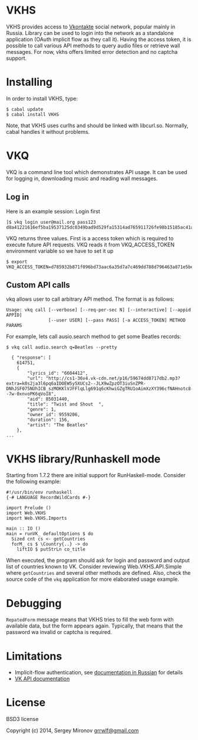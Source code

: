 VKHS
====

VKHS provides access to [Vkontakte][1] social network, popular mainly in Russia.
Library can be used to login into the network as a standalone application (OAuth
implicit flow as they call it). Having the access token, it is possible to call
various API methods to query audio files or retrieve wall messages. For now,
vkhs offers limited error detection and no captcha support.

Installing
==========

In order to install VKHS, type:

    $ cabal update
    $ cabal install VKHS

Note, that VKHS uses curlhs and should be linked with libcurl.so. Normally,
cabal handles it without problems.

VKQ
===

VKQ is a command line tool which demonstrates API usage. It can be used for
logging in, downloading music and reading wall messages.


Log in
------

Here is an example session: Login first

    ]$ vkq login user@mail.org pass123
    d8a41221616ef5ba19537125dc0349bad9d529fa15314ad765911726fe98b15185ac41a7ca2c62f3bf4b9

VKQ returns three values. First is a access token which is required to execute
future API requests. VKQ reads it from VKQ\_ACCESS\_TOKEN environment variable so
we have to set it up

    $ export VKQ_ACCESS_TOKEN=d785932b871f096bd73aac6a35d7a7c469dd788d796463a871e5beb5c61bc6c96788ec2

Custom API calls
----------------

vkq allows user to call arbitrary API method. The format is as follows:

    Usage: vkq call [--verbose] [--req-per-sec N] [--interactive] [--appid APPID]
                    [--user USER] [--pass PASS] [-a ACCESS_TOKEN] METHOD PARAMS


For example, lets call ausio.search method to get some Beatles records:

    $ vkq call audio.search q=Beatles --pretty

      { "response": [
        614751,
        {
            "lyrics_id": "6604412",
            "url": "http://cs1-36v4.vk-cdn.net/p16/59674dd8717db2.mp3?extra=k0s2ja3l6pq6aIDOEW5y5XUCs2--JLX9wZpzOT3iuSnZPR-DNhJSF075NUhICB_szMOKKlVJFFlqLlg691q6cKhwiGZgTRU1oAimXzXY396cfNAHnotc8--7w-0xnvoPK6qVoI8",
            "aid": 85031440,
            "title": "Twist and Shout  ",
            "genre": 1,
            "owner_id": 9559206,
            "duration": 156,
            "artist": "The Beatles"
        },
    ...


VKHS library/Runhaskell mode
============================

Starting from 1.7.2 there are initial support for RunHaskell-mode. Consider the
following example:


    #!/usr/bin/env runhaskell
    {-# LANGUAGE RecordWildCards #-}

    import Prelude ()
    import Web.VKHS
    import Web.VKHS.Imports

    main :: IO ()
    main = runVK_ defaultOptions $ do
      Sized cnt cs <- getCountries
      forM_ cs $ \Country{..} -> do
        liftIO $ putStrLn co_title

When executed, the program should ask for login and password and output list of
countries known to VK. Consider reviewing  Web.VKHS.API.Simple where
`getCountries` and several other methods are defined. Also, check the source
code of the `vkq` application for more elaborated usage example.

Debugging
=========

`RepatedForm` message means that VKHS tries to fill the web form with available
data, but the form appears again. Typically, that means that the password wa
invalid or captcha is required.

Limitations
===========
* Implicit-flow authentication, see
  [documentation in Russian](http://vk.com/developers.php?oid=-1&p=Авторизация_клиентских_приложений)
  for details
* [VK API documentation](https://vk.com/dev/methods)

License
=======

BSD3 license

Copyright (c) 2014, Sergey Mironov <grrwlf@gmail.com>

[1]: http://vk.com

